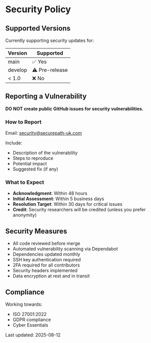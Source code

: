 ﻿# Security Policy

## Supported Versions

Currently supporting security updates for:

| Version | Supported          |
| ------- | ------------------ |
| main    | ✅ Yes             |
| develop | ⚠️  Pre-release    |
| < 1.0   | ❌ No              |

## Reporting a Vulnerability

**DO NOT create public GitHub issues for security vulnerabilities.**

### How to Report

Email: security@securepath-uk.com

Include:
- Description of the vulnerability
- Steps to reproduce
- Potential impact
- Suggested fix (if any)

### What to Expect

- **Acknowledgment**: Within 48 hours
- **Initial Assessment**: Within 5 business days
- **Resolution Target**: Within 30 days for critical issues
- **Credit**: Security researchers will be credited (unless you prefer anonymity)

## Security Measures

- All code reviewed before merge
- Automated vulnerability scanning via Dependabot
- Dependencies updated monthly
- SSH key authentication required
- 2FA required for all contributors
- Security headers implemented
- Data encryption at rest and in transit

## Compliance

Working towards:
- ISO 27001:2022
- GDPR compliance
- Cyber Essentials

Last updated: 2025-08-12
